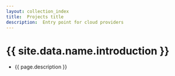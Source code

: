 ```yaml
---
layout: collection_index
title:  Projects title
description:  Entry point for cloud providers
---
```


# {{ site.data.name.introduction }}
- {{ page.description }}
